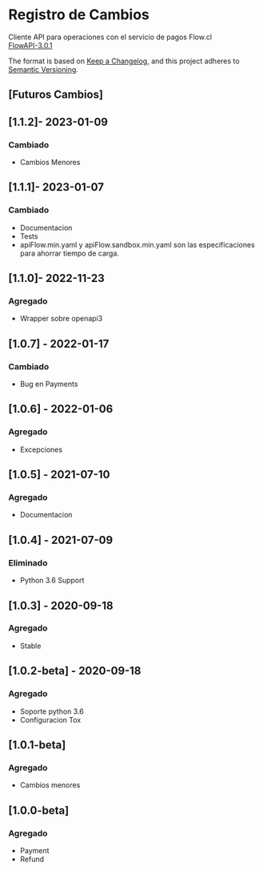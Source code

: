 # Registro de Cambios
Cliente API para operaciones con el servicio de pagos Flow.cl  
[FlowAPI-3.0.1](https://www.flow.cl/docs/api.html)
  
The format is based on [Keep a Changelog](https://keepachangelog.com/en/1.0.0/),
and this project adheres to [Semantic Versioning](https://semver.org/spec/v2.0.0.html).

## [Futuros Cambios]

## [1.1.2]- 2023-01-09
### Cambiado
- Cambios Menores

## [1.1.1]- 2023-01-07
### Cambiado
- Documentacion
- Tests
- apiFlow.min.yaml y apiFlow.sandbox.min.yaml son las especificaciones para ahorrar tiempo de carga.


## [1.1.0]- 2022-11-23
### Agregado
- Wrapper sobre openapi3

## [1.0.7] - 2022-01-17
### Cambiado
- Bug en Payments

## [1.0.6] - 2022-01-06
### Agregado
- Excepciones

## [1.0.5] - 2021-07-10
### Agregado
- Documentacion

## [1.0.4] - 2021-07-09
### Eliminado
- Python 3.6 Support

## [1.0.3] - 2020-09-18
### Agregado
- Stable

## [1.0.2-beta] - 2020-09-18
### Agregado
- Soporte python 3.6
- Configuracion Tox

## [1.0.1-beta]
### Agregado
- Cambios menores

## [1.0.0-beta]
### Agregado
- Payment
- Refund
